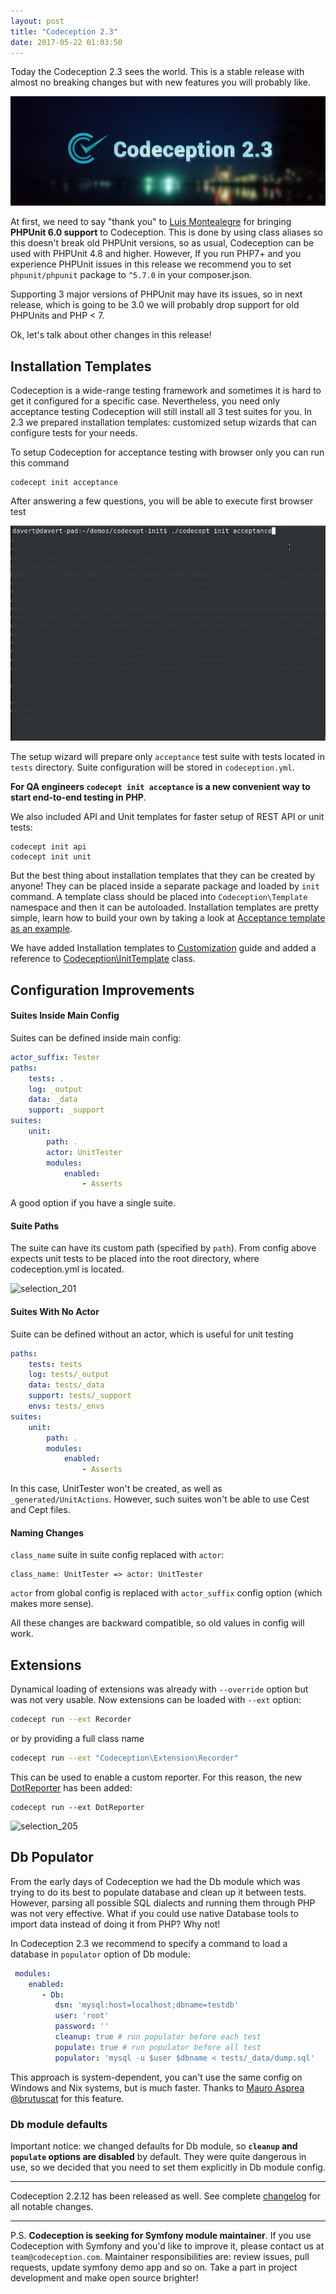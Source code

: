 ```yaml
---
layout: post
title: "Codeception 2.3"
date: 2017-05-22 01:03:50
---
```


Today the Codeception 2.3 sees the world. This is a stable release with almost no breaking changes but with new features you will probably like.


![](/images/codeception2.3_banner.png)


At first, we need to say "thank you" to [Luis Montealegre](https://github.com/MontealegreLuis) for bringing **PHPUnit 6.0 support** to Codeception. This is done by using class aliases so this doesn't break old PHPUnit versions, so as usual, Codeception can be used with PHPUnit 4.8 and higher. However, If you run PHP7+ and you experience PHPUnit issues in this release we recommend you to set `phpunit/phpunit` package to `^5.7.0` in your composer.json.

Supporting 3 major versions of PHPUnit may have its issues, so in next release, which is going to be 3.0 we will probably drop support for old PHPUnits and PHP < 7.

Ok, let's talk about other changes in this release!


## Installation Templates

Codeception is a wide-range testing framework and sometimes it is hard to get it configured for a specific case. Nevertheless, you need only acceptance testing Codeception will still install all 3 test suites for you. In 2.3 we prepared installation templates: customized setup wizards that can configure tests for your needs.

To setup Codeception for acceptance testing with browser only you can run this command

```
codecept init acceptance
```

After answering a few questions, you will be able to execute first browser test

![](/images/codecept_acceptance.gif)

The setup wizard will prepare only `acceptance` test suite with tests located in `tests` directory. Suite configuration will be stored in `codeception.yml`. 

**For QA engineers `codecept init acceptance` is a new convenient way to start end-to-end testing in PHP**.

We also included API and Unit templates for faster setup of REST API or unit tests:

```
codecept init api
codecept init unit
```

But the best thing about installation templates that they can be created by anyone! They can be placed inside a separate package and loaded by `init` command. A template class should be placed into `Codeception\Template` namespace and then it can be autoloaded. Installation templates are pretty simple, learn how to build your own by taking a look at [Acceptance template as an example](https://github.com/Codeception/Codeception/blob/master/src/Codeception/Template/Acceptance.php#L67).

We have added Installation templates to [Customization](https://codeception.com/docs/08-Customization#Installation-Templates) guide and added a reference to [Codeception\InitTemplate](https://codeception.com/docs/reference/InitTemplate) class.

## Configuration Improvements

#### Suites Inside Main Config

Suites can be defined inside main config:

```yaml
actor_suffix: Tester
paths:
    tests: .
    log: _output
    data: _data
    support: _support
suites:
    unit:
        path: .
        actor: UnitTester
        modules:
            enabled:
                - Asserts
```

A good option if you have a single suite.

#### Suite Paths

The suite can have its custom path (specified by `path`). From config above expects unit tests to be placed into the root directory, where codeception.yml is located.

![selection_201](https://cloud.githubusercontent.com/assets/220264/25978631/1cda7ba6-36cc-11e7-9db1-035b13cab3d4.png)

#### Suites With No Actor

Suite can be defined without an actor, which is useful for unit testing

```yaml
paths:
    tests: tests
    log: tests/_output
    data: tests/_data
    support: tests/_support
    envs: tests/_envs
suites:
    unit:
        path: .
        modules:
            enabled:
                - Asserts
```

In this case, UnitTester won't be created, as well as `_generated/UnitActions`. However, such suites won't be able to use Cest and Cept files.

#### Naming Changes

`class_name` suite in suite config replaced with `actor`:

```
class_name: UnitTester => actor: UnitTester
```

`actor` from global config is replaced with `actor_suffix` config option (which makes more sense).

All these changes are backward compatible, so old values in config will work.

## Extensions

Dynamical loading of extensions was already with `--override` option but was not very usable. Now extensions can be loaded with `--ext` option:

```bash
codecept run --ext Recorder
```

or by providing a full class name

```bash
codecept run --ext "Codeception\Extension\Recorder"
```

This can be used to enable a custom reporter. For this reason, the new [DotReporter](https://codeception.com/extensions#DotReporter) has been added:

```
codecept run --ext DotReporter
```

![selection_205](https://cloud.githubusercontent.com/assets/220264/26132800/4d23f336-3aab-11e7-81ba-2896a4c623d2.png)

## Db Populator

From the early days of Codeception we had the Db module which was trying to do its best to populate database and clean up it between tests. However, parsing all possible SQL dialects and running them through PHP was not very effective. What if you could use native Database tools to import data instead of doing it from PHP? Why not!

In Codeception 2.3 we recommend to specify a command to load a database in `populator` option of Db module:


```yaml
 modules:
    enabled:
       - Db:
          dsn: 'mysql:host=localhost;dbname=testdb'
          user: 'root'
          password: ''
          cleanup: true # run populator before each test
          populate: true # run populator before all test
          populator: 'mysql -u $user $dbname < tests/_data/dump.sql'
```

This approach is system-dependent, you can't use the same config on Windows and Nix systems, but is much faster. Thanks to [Mauro Asprea @brutuscat](https://github.com/brutuscat) for this feature.

### Db module defaults

Important notice: we changed defaults for Db module, so **`cleanup` and `populate` options are disabled** by default. They were quite dangerous in use, so we decided that you need to set them explicitly in Db module config.

---

Codeception 2.2.12 has been released as well.
See complete [changelog](https://codeception.com/changelog) for all notable changes.

---

P.S. **Codeception is seeking for Symfony module maintainer**. If you use Codeception with Symfony and you'd like to improve it, please contact us at `team@codeception.com`. 
Maintainer responsibilities are: review issues, pull requests, update symfony demo app and so on. Take a part in project development and make open source brighter! 